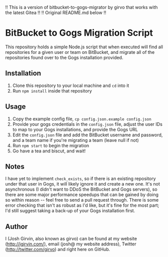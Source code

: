 !! This is a version of bitbucket-to-gogs-migrator by girvo that works with the latest Gitea !!
!! Original README.md below !!

# BitBucket to Gogs Migration Script
This repository holds a simple Node.js script that when executed will find all repositories for a given user or team on BitBucket, and migrate all of the repositories found over to the Gogs installation provided.

## Installation
1. Clone this repository to your local machine and `cd` into it
2. Run `npm install` inside that repository

## Usage
1. Copy the example config file, `cp config.json.example config.json`
2. Provide your gogs credentials in the `config.json` file, adjust the user IDs to map to your Gogs installations, and provide the Gogs URL
3. Edit the `config.json` file and add the BitBucket username and password, and a team name if you're migrating a team (leave null if not)
3. Run `npm start` to begin the migration
5. Go have a tea and biscut, and wait!

## Notes
I have yet to implement `check_exists`, so if there is an existing repository under that user in Gogs, it will likely ignore it and create a new one. It's not asynchronous (I didn't want to DDoS the BitBucket and Gogs servers), so there are some major performance speedups that can be gained by doing so within reason -- feel free to send a pull request through. There is some error checking that isn't as robust as I'd like, but it's fine for the most part; I'd still suggest taking a back-up of your Gogs installation first.

## Author
I (Josh Girvin, also known as girvo) can be found at my website (http://jgirvin.com/), email (josh@ my website address), Twitter (http://twitter.com/girvo) and right here on GitHub.
